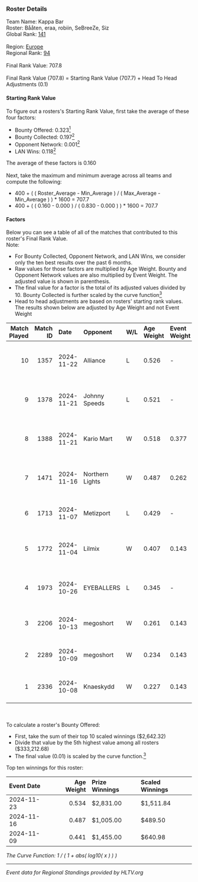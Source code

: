 ### Roster Details<br />
Team Name: Kappa Bar<br />
Roster: Bååten, eraa, robiin, SeBreeZe, Siz<br />
Global Rank: [141](../../standings_global_2025_03_03.md)<br />
<br />
Region: [Europe]( ../../standings_europe_2025_03_03.md)<br />
Regional Rank: [94]( ../../standings_europe_2025_03_03.md)<br />
<br />
Final Rank Value:  707.8<br />
<br />
Final Rank Value (707.8) = Starting Rank Value (707.7) + Head To Head Adjustments (0.1)<br />

#### Starting Rank Value<br />
To figure out a rosters's Starting Rank Value, first take the average of these four factors:<br />
- Bounty Offered: 0.323[<sup>1</sup>](#table2)
- Bounty Collected: 0.197[<sup>2</sup>](#table1)
- Opponent Network: 0.001[<sup>2</sup>](#table1)
- LAN Wins: 0.118[<sup>2</sup>](#table1)

The average of these factors is 0.160<br />
<br />
Next, take the maximum and minimum average across all teams and compute the following:<br />
- 400 + ( ( Roster_Average - Min_Average ) / ( Max_Average - Min_Average ) ) * 1600 = 707.7
- 400 + ( ( 0.160 - 0.000 ) / ( 0.830 - 0.000 ) ) * 1600 = 707.7


#### Factors<br />
Below you can see a table of all of the matches that contributed to this roster's Final Rank Value.<br />
Note:<br />

- For Bounty Collected, Opponent Network, and LAN Wins, we consider only the ten best results over the past 6 months.
- Raw values for those factors are multiplied by Age Weight. Bounty and Opponent Network values are also multiplied by Event Weight. The adjusted value is shown in parenthesis.
- The final value for a factor is the total of its adjusted values divided by 10. Bounty Collected is further scaled by the curve function[<sup>3</sup>](#curveFunction)
- Head to head adjustments are based on rosters' starting rank values. The results shown below are adjusted by Age Weight and not Event Weight
<span id="table1"></span><br />


| Match Played | Match ID | Date       | Opponent        | W/L | Age Weight | Event Weight | Bounty Collected | Opponent Network | LAN Wins  | H2H Adj. | Roster                               |
| -: | -: | :- | :- | :- | :- | :- | :- | :- | :- | -: | :- |
|           10 |     1357 | 2024-11-22 | Alliance        | L   | 0.526      | -            | -                | -                | -         |    -5.15 | Bååten, eraa, robiin, SeBreeZe, Siz  |
|            9 |     1378 | 2024-11-21 | Johnny Speeds   | L   | 0.521      | -            | -                | -                | -         |    -4.23 | Bååten, eraa, robiin, SeBreeZe, Siz  |
|            8 |     1388 | 2024-11-21 | Kario Mart      | W   | 0.518      | 0.377        | 0.004 (0.001)    | 0.025 (0.005)    | 1 (0.518) |     4.54 | Bååten, eraa, robiin, SeBreeZe, Siz  |
|            7 |     1471 | 2024-11-16 | Northern Lights | W   | 0.487      | 0.262        | 0.001 (0.000)    | 0.000 (0.000)    | 1 (0.487) |     3.87 | eraa, robiin, SeBreeZe, Siz, Twinkey |
|            6 |     1713 | 2024-11-07 | Metizport       | L   | 0.429      | -            | -                | -                | -         |    -1.82 | eraa, robiin, SeBreeZe, Siz, virree  |
|            5 |     1772 | 2024-11-04 | Lilmix          | W   | 0.407      | 0.143        | 0.000 (0.000)    | 0.035 (0.002)    | 0 (0.000) |     3.15 | Bååten, eraa, robiin, SeBreeZe, Siz  |
|            4 |     1973 | 2024-10-26 | EYEBALLERS      | L   | 0.345      | -            | -                | -                | -         |    -4.68 | eraa, Lekr0, robiin, Sapec, SeBreeZe |
|            3 |     2206 | 2024-10-13 | megoshort       | W   | 0.261      | 0.143        | 0.000 (0.000)    | 0.015 (0.001)    | 0 (0.000) |     1.74 | eraa, Ludwig, robiin, Siz, virree    |
|            2 |     2289 | 2024-10-09 | megoshort       | W   | 0.234      | 0.143        | 0.000 (0.000)    | 0.013 (0.000)    | 0 (0.000) |     1.56 | eraa, robiin, SeBreeZe, Siz, virree  |
|            1 |     2336 | 2024-10-08 | Knaeskydd       | W   | 0.227      | 0.143        | 0.000 (0.000)    | 0.000 (0.000)    | 0 (0.000) |     1.08 | eraa, robiin, SeBreeZe, Siz, virree  |

<br />
<span id="table2"></span><br />
To calculate a roster's Bounty Offered:<br />

- First, take the sum of their top 10 scaled winnings ($2,642.32)
- Divide that value by the 5th highest value among all rosters ($333,212.68)
- The final value (0.01) is scaled by the curve function.[<sup>3</sup>](#curveFunction)

Top ten winnings for this roster:<br />

| Event Date | Age Weight | Prize Winnings | Scaled Winnings |
| :- | -: | :- | :- |
| 2024-11-23 |      0.534 | $2,831.00      | $1,511.84       |
| 2024-11-16 |      0.487 | $1,005.00      | $489.50         |
| 2024-11-09 |      0.441 | $1,455.00      | $640.98         |


<span id="curveFunction"></span>_The Curve Function: 1 / ( 1 + abs( log10( x ) ) )_<br />

---
_Event data for Regional Standings provided by HLTV.org_<br />

